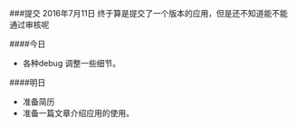 ###提交 2016年7月11日
终于算是提交了一个版本的应用，但是还不知道能不能通过审核呢

####今日 
+ 各种debug 调整一些细节。

####明日
+ 准备简历
+ 准备一篇文章介绍应用的使用。